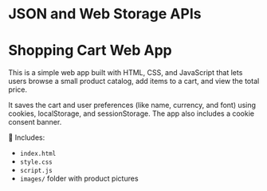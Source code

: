 # JSON and Web Storage APIs
# Shopping Cart Web App

This is a simple web app built with HTML, CSS, and JavaScript that lets users browse a small product catalog, add items to a cart, and view the total price.

It saves the cart and user preferences (like name, currency, and font) using cookies, localStorage, and sessionStorage. The app also includes a cookie consent banner.

📁 Includes:
- `index.html`
- `style.css`
- `script.js`
- `images/` folder with product pictures
